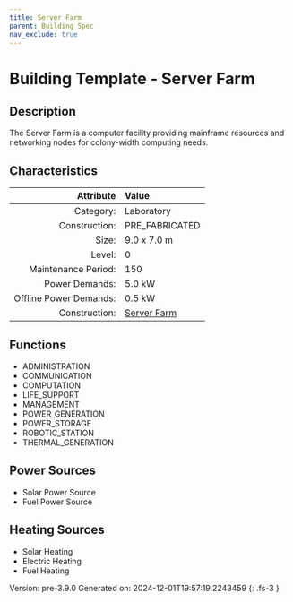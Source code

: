 ```yaml
---
title: Server Farm
parent: Building Spec
nav_exclude: true
---
```

# Building Template - Server Farm

## Description
The Server Farm is a computer facility providing mainframe resources and networking nodes for colony-width computing needs.

## Characteristics

| Attribute      | Value |
|--------:|:------|
|Category:|Laboratory|
|Construction:|PRE_FABRICATED|
|Size:|9.0 x 7.0 m|
|Level:|0|
|Maintenance Period:|150|
|Power Demands:|5.0 kW|
|Offline Power Demands:|0.5 kW|
|Construction:|[Server Farm](../construction/server-farm.html)|

## Functions
      
- ADMINISTRATION
- COMMUNICATION
- COMPUTATION
- LIFE_SUPPORT
- MANAGEMENT
- POWER_GENERATION
- POWER_STORAGE
- ROBOTIC_STATION
- THERMAL_GENERATION


## Power Sources
      
- Solar Power Source
- Fuel Power Source

## Heating Sources

- Solar Heating
- Electric Heating
- Fuel Heating

Version: pre-3.9.0 Generated on: 2024-12-01T19:57:19.2243459
{: .fs-3 }
